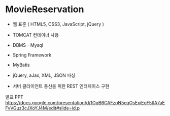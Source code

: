 # MovieReservation

- 웹 표준 ( HTML5, CSS3, JavaScript, jQuery )

- TOMCAT 컨테이너 사용

- DBMS - Mysql

- Spring Framework

- MyBatis

- jQuery, aJax, XML, JSON 파싱

- 서버 클라이언트 통신을 위한 REST 인터페이스 구현



발표 PPT
https://docs.google.com/presentation/d/1OqB6CAFzpN5eqOsExiEoF5tlA7aEFvVGuz3cJXoYJ4M/edit#slide=id.p
